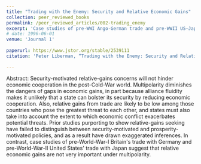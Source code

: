 ```yaml
---
title: "Trading with the Enemy: Security and Relative Economic Gains"
collection: peer_reviewed_books
permalink: /peer_reviewed_articles/002-trading_enemy
excerpt: 'Case studies of pre-WWI Ango-German trade and pre-WWII US–Japanese trade suggest that security competition does not hinder economic cooperation under multipolarity.'
# date: 1996-06-01
venue: 'Journal 1'
 
paperurl: https://www.jstor.org/stable/2539111 
citation: 'Peter Liberman, “Trading with the Enemy: Security and Relative Economic Gains,” <i>International Security</i>, Vol. 21, No. 1 (Summer 1996): 147–75.'

---
```


Abstract: Security-motivated relative-gains concerns will not hinder economic cooperation in the post-Cold-War world.  Multipolarity diminishes the dangers of gaps in economic gains, in part because alliance fluidity makes it unlikely that a state can bolster its security by reducing economic cooperation.  Also, relative gains from trade are likely to be low among those countries who pose the greatest threat to each other, and states must also take into account the extent to which economic conflict exacerbates potential threats.  Prior studies purporting to show relative-gains seeking have failed to distinguish between security-motivated and prosperity-motivated policies, and as a result have drawn exaggerated inferences.  In contrast, case studies of pre-World-War-I Britain's trade with Germany and pre-World-War-II United States' trade with Japan suggest that relative economic gains are not very important under multipolarity. 

<!-- [Download paper here](http://academicpages.github.io/files/paper1.pdf) -->

<!-- Recommended citation: Your Name, You. (2009). "Paper Title Number 1." <i>Journal 1</i>. 1(1). -->
